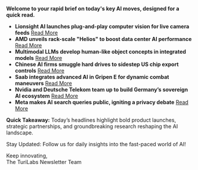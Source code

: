 <p><strong>Welcome to your rapid brief on today's key AI moves, designed for a quick read.</strong></p>
<ul>
<li><strong>Lionsight AI launches plug-and-play computer vision for live camera feeds</strong> <a href="https://demo.lionsight.ai">Read More</a></li>
<li><strong>AMD unveils rack-scale "Helios" to boost data center AI performance</strong> <a href="https://morethanmoore.substack.com/p/amds-ai-future-is-rack-scale-helios">Read More</a></li>
<li><strong>Multimodal LLMs develop human-like object concepts in integrated models</strong> <a href="https://www.nature.com/articles/s42256-025-01049-z">Read More</a></li>
<li><strong>Chinese AI firms smuggle hard drives to sidestep US chip export controls</strong> <a href="https://www.tomshardware.com/tech-industry/artificial-intelligence/chinese-ai-outfits-smuggling-suitcases-full-of-hard-drives-to-evade-u-s-chip-restrictions-training-ai-models-in-malaysia-using-rented-servers">Read More</a></li>
<li><strong>Saab integrates advanced AI in Gripen E for dynamic combat maneuvers</strong> <a href="https://www.saab.com/newsroom/press-releases/2025/saab-achieves-ai-milestone-with-gripen-e">Read More</a></li>
<li><strong>Nvidia and Deutsche Telekom team up to build Germany’s sovereign AI ecosystem</strong> <a href="https://blogs.nvidia.com/blog/nvidia-deutsche-telekom-germany-sovereign-ai/">Read More</a></li>
<li><strong>Meta makes AI search queries public, igniting a privacy debate</strong> <a href="https://www.bbc.com/news/articles/c0573lj172jo">Read More</a></li>
</ul>
<p><strong>Quick Takeaway:</strong> Today’s headlines highlight bold product launches, strategic partnerships, and groundbreaking research reshaping the AI landscape.</p>
<p>Stay Updated: Follow us for daily insights into the fast-paced world of AI! </p>
<p>Keep innovating,<br />
The TuriLabs Newsletter Team</p>